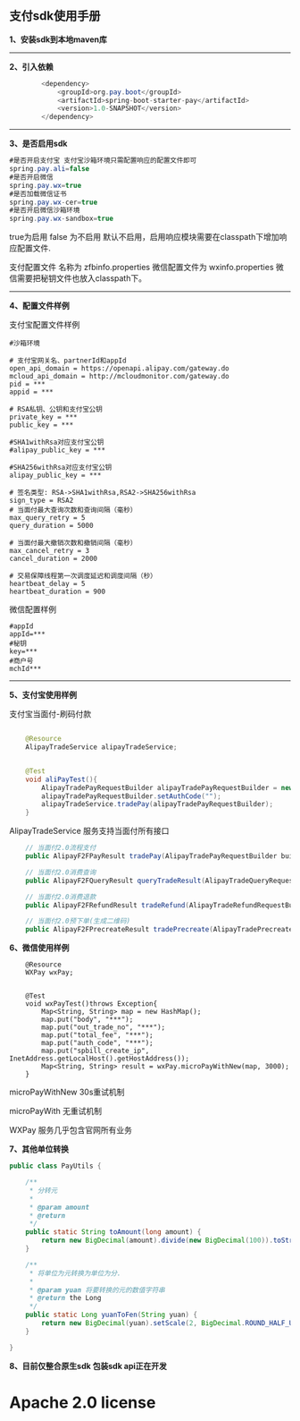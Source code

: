 ##  **支付sdk使用手册**



**1、安装sdk到本地maven库**

------

 **2、引入依赖**

```java
        <dependency>
            <groupId>org.pay.boot</groupId>
            <artifactId>spring-boot-starter-pay</artifactId>
            <version>1.0-SNAPSHOT</version>
        </dependency>
```

------

**3、是否启用sdk**

```java
#是否开启支付宝 支付宝沙箱环境只需配置响应的配置文件即可
spring.pay.ali=false
#是否开启微信
spring.pay.wx=true
#是否加载微信证书
spring.pay.wx-cer=true
#是否开启微信沙箱环境
spring.pay.wx-sandbox=true
```

true为启用 false 为不启用 默认不启用，启用响应模块需要在classpath下增加响应配置文件.

支付配置文件 名称为 zfbinfo.properties  微信配置文件为 wxinfo.properties 微信需要把秘钥文件也放入classpath下。

------

**4、配置文件样例**



支付宝配置文件样例 

```
#沙箱环境

# 支付宝网关名、partnerId和appId
open_api_domain = https://openapi.alipay.com/gateway.do
mcloud_api_domain = http://mcloudmonitor.com/gateway.do
pid = ***
appid = ***

# RSA私钥、公钥和支付宝公钥
private_key = ***
public_key = ***

#SHA1withRsa对应支付宝公钥
#alipay_public_key = ***

#SHA256withRsa对应支付宝公钥
alipay_public_key = ***

# 签名类型: RSA->SHA1withRsa,RSA2->SHA256withRsa
sign_type = RSA2
# 当面付最大查询次数和查询间隔（毫秒）
max_query_retry = 5
query_duration = 5000

# 当面付最大撤销次数和撤销间隔（毫秒）
max_cancel_retry = 3
cancel_duration = 2000

# 交易保障线程第一次调度延迟和调度间隔（秒）
heartbeat_delay = 5
heartbeat_duration = 900

```

微信配置样例

```
#appId
appId=***
#秘钥
key=***
#商户号
mchId***
```

------

**5、支付宝使用样例**

支付宝当面付-刷码付款

```java

    @Resource
    AlipayTradeService alipayTradeService;


    @Test
    void aliPayTest(){
        AlipayTradePayRequestBuilder alipayTradePayRequestBuilder = new AlipayTradePayRequestBuilder();
        alipayTradePayRequestBuilder.setAuthCode("");
        alipayTradeService.tradePay(alipayTradePayRequestBuilder);
    }
```

AlipayTradeService 服务支持当面付所有接口

```java
    // 当面付2.0流程支付
    public AlipayF2FPayResult tradePay(AlipayTradePayRequestBuilder builder);

    // 当面付2.0消费查询
    public AlipayF2FQueryResult queryTradeResult(AlipayTradeQueryRequestBuilder builder);

    // 当面付2.0消费退款
    public AlipayF2FRefundResult tradeRefund(AlipayTradeRefundRequestBuilder builder);

    // 当面付2.0预下单(生成二维码)
    public AlipayF2FPrecreateResult tradePrecreate(AlipayTradePrecreateRequestBuilder builder);
```



**6、微信使用样例**

```
 	@Resource
    WXPay wxPay;


    @Test
    void wxPayTest()throws Exception{
        Map<String, String> map = new HashMap();
        map.put("body", "***");
        map.put("out_trade_no", "***");
        map.put("total_fee", "***");
        map.put("auth_code", "***");
        map.put("spbill_create_ip", InetAddress.getLocalHost().getHostAddress());
        Map<String, String> result = wxPay.microPayWithNew(map, 3000);
    }
```

microPayWithNew 30s重试机制

microPayWith 无重试机制

WXPay 服务几乎包含官网所有业务



**7、其他单位转换**

```java
public class PayUtils {

    /**
     * 分转元
     *
     * @param amount
     * @return
     */
    public static String toAmount(long amount) {
        return new BigDecimal(amount).divide(new BigDecimal(100)).toString();
    }

    /**
     * 将单位为元转换为单位为分.
     *
     * @param yuan 将要转换的元的数值字符串
     * @return the Long
     */
    public static Long yuanToFen(String yuan) {
        return new BigDecimal(yuan).setScale(2, BigDecimal.ROUND_HALF_UP).multiply(new BigDecimal(100)).longValue();
    }

}
```

**8、目前仅整合原生sdk 包装sdk api正在开发**



# Apache 2.0 license